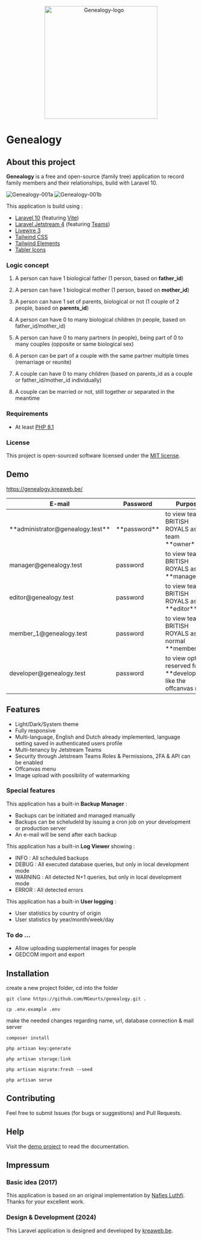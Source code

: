 <p align="center"><img src="https://genealogy.kreaweb.be/img/genealogy-logo.svg" width="300px" alt="Genealogy-logo"/></p>

# Genealogy

## About this project

<b>Genealogy</b> is a free and open-source (family tree) application to record family members and their relationships, build with Laravel 10.

<img src="https://genealogy.kreaweb.be/img/genealogy-001a.webp" class="rounded" alt="Genealogy-001a"/>
<img src="https://genealogy.kreaweb.be/img/genealogy-001b.webp" class="rounded" alt="Genealogy-001b"/>

This application is build using :
<ul>
    <li><a href="https://laravel.com/" target="_blank">Laravel 10</a> (featuring <a href="https://vitejs.dev/" target="_blank">Vite</a>)</li>
    <li><a href="https://jetstream.laravel.com/" target="_blank">Laravel Jetstream 4</a> (featuring <a href="https://jetstream.laravel.com/features/teams.html" target="_blank">Teams</a>)</li>
    <li><a href="https://livewire.laravel.com/" target="_blank">Livewire 3</a></li>
    <li><a href="https://tailwindcss.com/" target="_blank">Tailwind CSS</a></li>
    <li><a href="https://tw-elements.com/" target="_blank">Tailwind Elements</a></li>
    <li><a href="https://tabler-icons.io/" target="_blank">Tabler Icons</a></li>
</ul>

### Logic concept
1. A person can have 1 biological father (1 person, based on <b>father_id</b>)
2. A person can have 1 biological mother (1 person, based on <b>mother_id</b>)
3. A person can have 1 set of parents, biological or not (1 couple of 2 people, based on <b>parents_id</b>)

4. A person can have 0 to many biological children (n people, based on father_id/mother_id)

5. A person can have 0 to many partners (n people), being part of 0 to many couples (opposite or same biological sex)
6. A person can be part of a couple with the same partner multiple times (remarriage or reunite)

7. A couple can have 0 to many children (based on parents_id as a couple or father_id/mother_id individually)
8. A couple can be married or not, still together or separated in the meantime

### Requirements

<ul>
    <li>At least <a href="https://www.php.net/" target="_blank">PHP 8.1</a></li>
</ul>

### License

This project is open-sourced software licensed under the [MIT license](LICENSE).

## Demo

<a href="https://genealogy.kreaweb.be/" target="_blank">https://genealogy.kreaweb.be/</a>

<table>
    <thead>
        <tr>
            <th>E-mail</th>
            <th>Password</th>
            <th>Purpose</th>
            <th>Role</th>
        </tr>
    </thead>
    <tbody>
        <tr>
            <td>**administrator@genealogy.test**</b></td>
            <td>**password**</td>
            <td>to view team BRITISH ROYALS as team **owner**</td>
            <td>Administrator</td>
        </tr>
        <tr>
            <td>manager@genealogy.test</td>
            <td>password</td>
            <td>to view team BRITISH ROYALS as **manager**</td>
            <td>Manager</td>
        </tr>
        <tr>
            <td>editor@genealogy.test</td>
            <td>password</td>
            <td>to view team BRITISH ROYALS as **editor**</td>
            <td>Editor</td>
        </tr>
        <tr>
            <td>member_1@genealogy.test</td>
            <td>password</td>
            <td>to view team BRITISH ROYALS as normal **member**</td>
            <td>Member</td>
        </tr>
        <tr>
            <td>developer@genealogy.test</td>
            <td>password</td>
            <td>to view options reserved for a **developer**, like the offcanvas menu</td>
            <td>Developer</td>
        </tr>
    </tbody>
</table>

## Features

<ul>
    <li>Light/Dark/System theme</li>
    <li>Fully responsive</li>
    <li>Multi-language, English and Dutch already implemented, language setting saved in authenticated users profile</li>
    <li>Multi-tenancy by Jetstream Teams</li>
    <li>Security through Jetstream Teams Roles & Permissions, 2FA & API can be enabled</li>
    <li>Offcanvas menu</li>
    <li>Image upload with possibility of watermarking</li>
</ul>

### Special features

<p>This application has a built-in <b>Backup Manager</b> :
    <ul>
        <li>Backups can be initiated and managed manually</li>
        <li>Backups can be scheludeld by issuing a cron job on your development or production server</li>
        <li>An e-mail will be send after each backup</li>
   </ul>
</p>

<p>This application has a built-in <b>Log Viewer</b> showing :
    <ul>
        <li>INFO    : All scheduled backups</li>
        <li>DEBUG   : All executed database queries, but only in local development mode</li>
        <li>WARNING : All detected N+1 queries, but only in local development mode</li>
        <li>ERROR   : All detected errors</li>
   </ul>
</p>

<p>This application has a built-in <b>User logging</b> :
    <ul>
        <li>User statistics by country of origin</li>
        <li>User statistics by year/month/week/day</li>
   </ul>
</p>

### To do ...

<ul>
    <li>Allow uploading supplemental images for people</li>
    <li>GEDCOM import and export</li>
</ul>

## Installation

create a new project folder, cd into the folder

`git clone https://github.com/MGeurts/genealogy.git .`

`cp .env.example .env`

make the needed changes regarding name, url, database connection & mail server

`composer install`

`php artisan key:generate`

`php artisan storage:link`

`php artisan migrate:fresh --seed`

`php artisan serve`

## Contributing

Feel free to submit Issues (for bugs or suggestions) and Pull Requests.

## Help

Visit the <a href="https://genealogy.kreaweb.be/help" target="_blank">demo project</a> to read the documentation.

## Impressum

### Basic idea (2017)

This application is based on an original implementation by <a href="https://github.com/nafiesl/silsilah" target="_blank">Nafies Luthfi</a>. Thanks for your excellent work.

### Design & Development (2024)

This Laravel application is designed and developed by <a href="https://www.kreaweb.be" target="_blank">kreaweb.be</a>.

